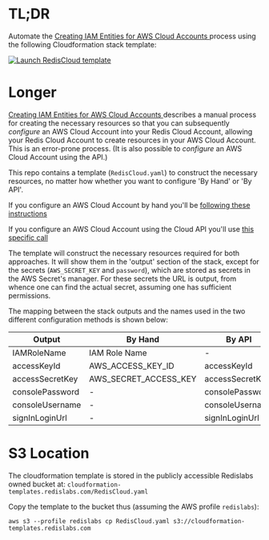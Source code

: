   # TL;DR
  Automate the [Creating IAM Entities for AWS Cloud Accounts 
](https://docs.redislabs.com/latest/rc/how-to/creating-aws-user-redis-enterprise-vpc/) process using the following Cloudformation stack template:
  
  <a href="https://console.aws.amazon.com/cloudformation/home?#/stacks/new?stackName=RedisCloud&templateURL=https://s3.amazonaws.com/cloudformation-templates.redislabs.com/RedisCloud.yaml">
<img alt="Launch RedisCloud template" src="https://s3.amazonaws.com/cloudformation-examples/cloudformation-launch-stack.png"/>
</a>

# Longer

[Creating IAM Entities for AWS Cloud Accounts 
](https://docs.redislabs.com/latest/rc/how-to/creating-aws-user-redis-enterprise-vpc/) describes a manual process for creating the necessary resources so that you can subsequently _configure_ an AWS Cloud Account into your Redis Cloud Account, allowing your Redis Cloud Account to create resources in your AWS Cloud Account. This is an error-prone process. (It is also possible to _configure_ an AWS Cloud Account using the API.)

This repo contains a template (`RedisCloud.yaml`) to construct the necessary resources, no matter how whether you want to configure 'By Hand' or 'By API'.

If you configure an AWS Cloud Account by hand you'll be [following these instructions](https://docs.redislabs.com/latest/rc/how-to/view-edit-cloud-account/)

If you configure an AWS Cloud Account using the Cloud API you'll use [this specific call](https://api.redislabs.com/v1/swagger-ui.html#/Cloud%20Accounts/createCloudAccountUsingPOST)
  
The template will construct the necessary resources required for both approaches. It will show them in the 'output' section of the stack, except for the secrets (`AWS_SECRET_KEY` and `password`), which are stored as secrets in the AWS Secret's manager. For these secrets the URL is output, from whence one can find the actual secret, assuming one has sufficient permissions.

The mapping between the stack outputs and the names used in the two different configuration methods is shown below:
  
| Output | By Hand | By API|
|---------|---|---|
| IAMRoleName | IAM Role Name | - |
| accessKeyId | AWS_ACCESS_KEY_ID | accessKeyId |
| accessSecretKey | AWS_SECRET_ACCESS_KEY | accessSecretKey |
| consolePassword | - | consolePassword |
| consoleUsername| - | consoleUsername |
| signInLoginUrl | - | signInLoginUrl |

 # S3 Location
 The cloudformation template is stored in the publicly accessible Redislabs owned bucket at: `cloudformation-templates.redislabs.com/RedisCloud.yaml`

Copy the template to the bucket thus (assuming the AWS profile `redislabs`):

```
aws s3 --profile redislabs cp RedisCloud.yaml s3://cloudformation-templates.redislabs.com
```
